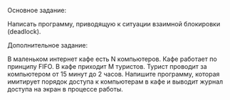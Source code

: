 Основное задание:

Написать программу, приводящую к ситуации взаимной блокировки (deadlock).

Дополнительное задание:

В маленьком интернет кафе есть N компьютеров. Кафе работает по принципу FIFO. В кафе приходит M туристов. Турист проводит за компьютером от 15 минут до 2 часов. Напишите программу, которая имитирует порядок доступа к компьютерам в кафе и выводит журнал доступа на экран в процессе работы.
